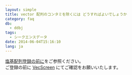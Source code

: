 ```yaml
---
layout: simple
title: vector 配列のコンタミを除くには どうすればよいでしょうか
category: faq
db:
  - ddbj
tags: 
  - シークエンスデータ
date: 2014-06-04T15:16:10
lang: ja
---
```




<p><a href="/ddbj/submission.html#sequence">塩基配列登録の前に</a>をご参照ください。<br>ご登録の前に <a href="http://ddbj.nig.ac.jp/vecscreen/?lang=ja">VecScreen</a> にてご確認をお願いいたします。</p>
